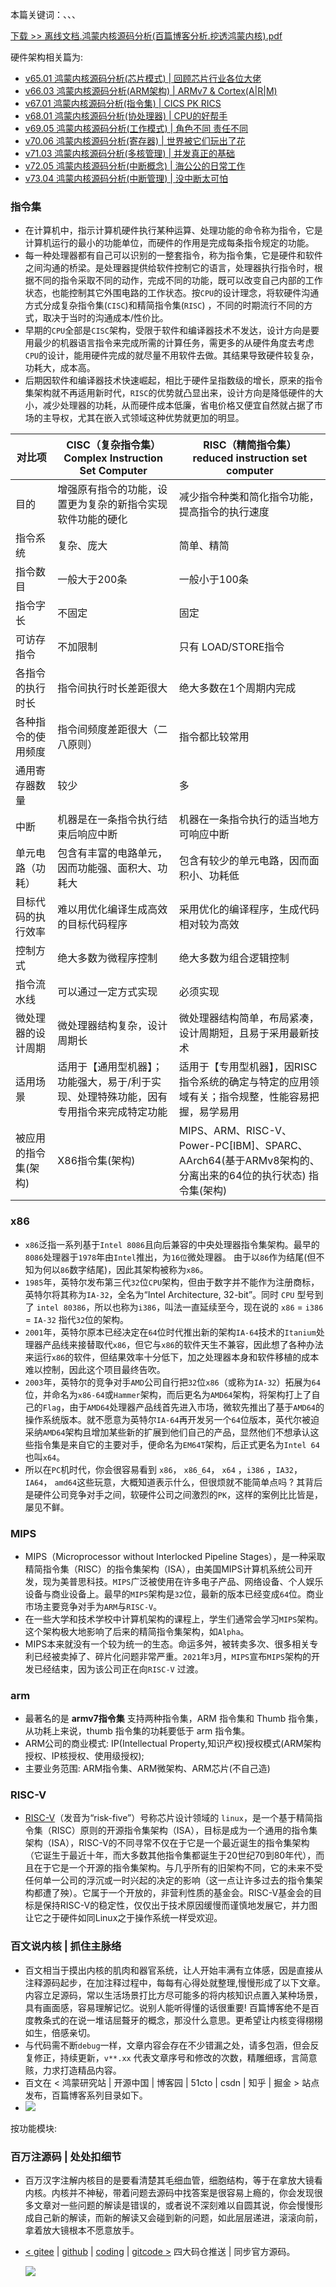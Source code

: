 本篇关键词：、、、


[下载 >> 离线文档.鸿蒙内核源码分析(百篇博客分析.挖透鸿蒙内核).pdf](https://weharmonyos.oss-cn-hangzhou.aliyuncs.com/resources/pdf/鸿蒙内核源码分析(百篇博客分析.挖透鸿蒙内核).zip)

硬件架构相关篇为: 

* [v65.01 鸿蒙内核源码分析(芯片模式) | 回顾芯片行业各位大佬](/blog/65.md)
* [v66.03 鸿蒙内核源码分析(ARM架构) | ARMv7 & Cortex(A|R|M)](/blog/66.md)
* [v67.01 鸿蒙内核源码分析(指令集) | CICS PK RICS](/blog/67.md)
* [v68.01 鸿蒙内核源码分析(协处理器) | CPU的好帮手 ](/blog/68.md)
* [v69.05 鸿蒙内核源码分析(工作模式) | 角色不同 责任不同](/blog/69.md)
* [v70.06 鸿蒙内核源码分析(寄存器) | 世界被它们玩出了花](/blog/70.md)
* [v71.03 鸿蒙内核源码分析(多核管理) | 并发真正的基础](/blog/71.md)
* [v72.05 鸿蒙内核源码分析(中断概念) | 海公公的日常工作](/blog/72.md)
* [v73.04 鸿蒙内核源码分析(中断管理) | 没中断太可怕](/blog/73.md)


### 指令集

* 在计算机中，指示计算机硬件执行某种运算、处理功能的命令称为指令，它是计算机运行的最小的功能单位，而硬件的作用是完成每条指令规定的功能。
* 每一种处理器都有自己可以识别的一整套指令，称为指令集，它是硬件和软件之间沟通的桥梁。是处理器提供给软件控制它的语言，处理器执行指令时，根据不同的指令采取不同的动作，完成不同的功能，既可以改变自己内部的工作状态，也能控制其它外围电路的工作状态。按`CPU`的设计理念，将软硬件沟通方式分成复杂指令集(`CISC`)和精简指令集(`RISC`) ，不同的时期流行不同的方式，取决于当时的沟通成本/性价比。
* 早期的`CPU`全部是`CISC`架构，受限于软件和编译器技术不发达，设计方向是要用最少的机器语言指令来完成所需的计算任务，需更多的从硬件角度去考虑`CPU`的设计，能用硬件完成的就尽量不用软件去做。其结果导致硬件较复杂，功耗大，成本高。
* 后期因软件和编译器技术快速崛起，相比于硬件呈指数级的增长，原来的指令集架构就不再适用新时代，`RISC`的优势就凸显出来，设计方向是降低硬件的大小，减少处理器的功耗，从而硬件成本低廉，省电价格又便宜自然就占据了市场的主导权，尤其在嵌入式领域这种优势就更加的明显。

|对比项|CISC（复杂指令集）<br>Complex Instruction Set Computer|RISC（精简指令集）<br>reduced instruction set computer|
|-|-|-|
|目的| 增强原有指令的功能，设置更为复杂的新指令实现软件功能的硬化 |减少指令种类和简化指令功能，提高指令的执行速度|
|指令系统| 复杂、庞大 |简单、精简|
|指令数目| 一般大于200条| 一般小于100条|
|指令字长| 不固定| 固定|
|可访存指令| 不加限制| 只有 LOAD/STORE指令|
|各指令的执行时长| 指令间执行时长差距很大 |绝大多数在1个周期内完成|
|各种指令的使用频度|指令间频度差距很大（二八原则）| 指令都比较常用|
|通用寄存器数量| 较少| 多|
|中断| 机器是在一条指令执行结束后响应中断| 机器在一条指令执行的适当地方可响应中断|
|单元电路（功耗）| 包含有丰富的电路单元，因而功能强、面积大、功耗大| 包含有较少的单元电路，因而面积小、功耗低|
|目标代码的执行效率 |难以用优化编译生成高效的目标代码程序| 采用优化的编译程序，生成代码相对较为高效|
|控制方式| 绝大多数为微程序控制| 绝大多数为组合逻辑控制|
|指令流水线| 可以通过一定方式实现| 必须实现|
|微处理器的设计周期 |微处理器结构复杂，设计周期长 |微处理器结构简单，布局紧凑，设计周期短，且易于采用最新技术|
|适用场景| 适用于【通用型机器】；功能强大，易于/利于实现、处理特殊功能，因有专用指令来完成特定功能 |适用于【专用型机器】，因RISC指令系统的确定与特定的应用领域有关；指令规整，性能容易把握，易学易用|
|被应用的指令集(架构) |X86指令集(架构) |MIPS、ARM、RISC-V、Power-PC[IBM]、SPARC、AArch64(基于ARMv8架构的、分离出来的64位的执行状态) 指令集(架构)|

### x86

* `x86`泛指一系列基于`Intel 8086`且向后兼容的中央处理器指令集架构。最早的`8086`处理器于`1978`年由`Intel`推出，为`16位`微处理器。 由于以`86`作为结尾(但不知为何以`86`数字结尾)，因此其架构被称为`x86`。
* `1985`年，英特尔发布第三代`32`位`CPU`架构，但由于数字并不能作为注册商标，英特尔将其称为`IA-32`，全名为“Intel Architecture, 32-bit”。同时 `CPU` 型号到了 `intel 80386`，所以也称为`i386`，叫法一直延续至今，现在说的 `x86` = `i386` = `IA-32` 指代`32`位的架构。
* `2001`年，英特尔原本已经决定在`64`位时代推出新的架构`IA-64`技术的`Itanium`处理器产品线来接替取代`x86`，但它与`x86`的软件天生不兼容，因此想了各种办法来运行`x86`的软件，但结果效率十分低下，加之处理器本身和软件移植的成本难以控制，因此这个项目最终告吹。
* `2003`年，英特尔的竞争对手`AMD`公司自行把`32`位`x86`（或称为`IA-32`）拓展为`64`位，并命名为`x86-64`或`Hammer`架构，而后更名为`AMD64`架构，将架构打上了自己的`Flag`，由于`AMD64`处理器产品线首先进入市场，微软先推出了基于`AMD64`的操作系统版本。就不愿意为英特尔`IA-64`再开发另一个`64`位版本，英代尔被迫采纳`AMD64`架构且增加某些新的扩展到他们自己的产品，显然他们不想承认这些指令集是来自它的主要对手，便命名为`EM64T`架构，后正式更名为`Intel 64` 也叫`x64`。
* 所以在`PC`机时代，你会很容易看到 `x86`， `x86_64`， `x64` ，`i386` ，`IA32`， `IA64`， `amd64`这些玩意，大概知道表示什么，但很烦就不能简单点吗 ? 其背后是硬件公司竞争对手之间，软硬件公司之间激烈的`PK`，这样的案例比比皆是，屡见不鲜。

### MIPS

* MIPS（Microprocessor without Interlocked Pipeline Stages），是一种采取精简指令集（RISC）的指令集架构（ISA），由美国MIPS计算机系统公司开发，现为美普思科技。`MIPS`广泛被使用在许多电子产品、网络设备、个人娱乐设备与商业设备上。最早的`MIPS`架构是`32`位，最新的版本已经变成`64`位。商业市场主要竞争对手为`ARM`与`RISC-V`。
* 在一些大学和技术学校中计算机架构的课程上，学生们通常会学习`MIPS`架构。这个架构极大地影响了后来的精简指令集架构，如`Alpha`。
* MIPS本来就没有一个较为统一的生态。命运多舛，被转卖多次、很多相关专利已经被卖掉了、碎片化问题非常严重。`2021`年`3`月，`MIPS`宣布`MIPS`架构的开发已经结束，因为该公司正在向`RISC-V` 过渡。

### arm

* 最著名的是 **armv7指令集** 支持两种指令集，ARM 指令集和 Thumb 指令集，从功耗上来说，thumb 指令集的功耗要低于 arm 指令集。
* ARM公司的商业模式: IP(Intellectual Property,知识产权)授权模式(ARM架构授权、IP核授权、使用级授权);
* 主要业务范围: ARM指令集、ARM微架构、ARM芯片(不自己造)

### RISC-V

* [RISC-V](https://riscv.org/china/)（发音为“risk-five”）号称芯片设计领域的 `linux`，是一个基于精简指令集（RISC）原则的开源指令集架构（ISA），目标是成为一个通用的指令集架构（ISA），RISC-V的不同寻常不仅在于它是一个最近诞生的指令集架构（它诞生于最近十年，而大多数其他指令集都诞生于20世纪70到80年代），而且在于它是一个开源的指令集架构。与几乎所有的旧架构不同，它的未来不受任何单一公司的浮沉或一时兴起的决定的影响（这一点让许多过去的指令集架构都遭了殃）。它属于一个开放的，非营利性质的基金会。RISC-V基金会的目标是保持RISC-V的稳定性，仅仅出于技术原因缓慢而谨慎地发展它，并力图让它之于硬件如同Linux之于操作系统一样受欢迎。

### 百文说内核 | 抓住主脉络

* 百文相当于摸出内核的肌肉和器官系统，让人开始丰满有立体感，因是直接从注释源码起步，在加注释过程中，每每有心得处就整理,慢慢形成了以下文章。内容立足源码，常以生活场景打比方尽可能多的将内核知识点置入某种场景，具有画面感，容易理解记忆。说别人能听得懂的话很重要! 百篇博客绝不是百度教条式的在说一堆诘屈聱牙的概念，那没什么意思。更希望让内核变得栩栩如生，倍感亲切。
* 与代码需不断`debug`一样，文章内容会存在不少错漏之处，请多包涵，但会反复修正，持续更新，`v**.xx` 代表文章序号和修改的次数，精雕细琢，言简意赅，力求打造精品内容。
* 百文在 < 鸿蒙研究站 | 开源中国 | 博客园 | 51cto | csdn | 知乎 | 掘金 > 站点发布，百篇博客系列目录如下。
* ![](https://weharmonyos.oss-cn-hangzhou.aliyuncs.com/resources/common/cate.png)

按功能模块:


### 百万注源码 | 处处扣细节

* 百万汉字注解内核目的是要看清楚其毛细血管，细胞结构，等于在拿放大镜看内核。内核并不神秘，带着问题去源码中找答案是很容易上瘾的，你会发现很多文章对一些问题的解读是错误的，或者说不深刻难以自圆其说，你会慢慢形成自己新的解读，而新的解读又会碰到新的问题，如此层层递进，滚滚向前，拿着放大镜根本不愿意放手。
* [< gitee](https://gitee.com/weharmony/kernel_liteos_a_note) | [github](https://github.com/kuangyufei/kernel_liteos_a_note) | [coding](https://weharmony.coding.net/public/harmony/kernel_liteos_a_note/git/files) | [gitcode >](https://gitcode.net/kuangyufei/kernel_liteos_a_note) 四大码仓推送 | 同步官方源码。
  
  [![](https://gitee.com/weharmony/kernel_liteos_a_note/widgets/widget_card.svg?colors=393222,ebdfc1,fffae5,d8ca9f,393222,a28b40)](https://gitee.com/weharmony/kernel_liteos_a_note)

